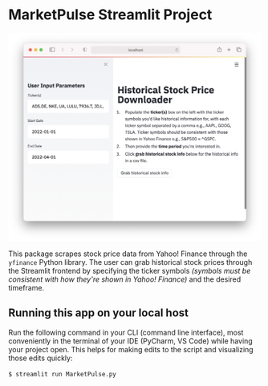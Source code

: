 # MarketPulse Streamlit Project

<p align="center">
  <img src="./img/MarketPulse_Streamlit.png" alt="Statoscope example" width="650">
</p>

This package scrapes stock price data from Yahoo! Finance through the `yfinance` Python library. The user can grab historical stock prices through the Streamlit frontend by specifying the ticker symbols _(symbols must be consistent with how they're shown in Yahoo! Finance)_ and the desired timeframe. 

## Running this app on your local host

Run the following command in your CLI (command line interface), most conveniently in the terminal of your IDE (PyCharm, VS Code) while having your project open. This helps for making edits to the script and visualizing those edits quickly:

```$ streamlit run MarketPulse.py```